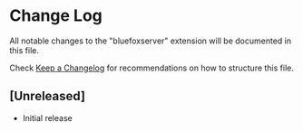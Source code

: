 # Change Log

All notable changes to the "bluefoxserver" extension will be documented in this file.

Check [Keep a Changelog](http://keepachangelog.com/) for recommendations on how to structure this file.

## [Unreleased]

- Initial release